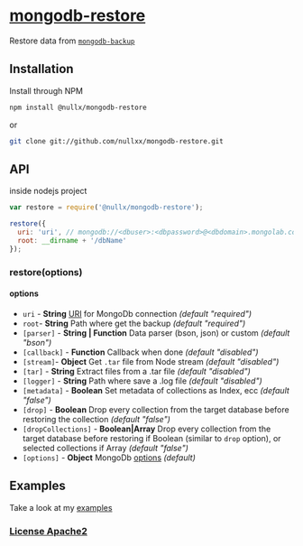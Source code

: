 # [mongodb-restore](https://github.com/nullxx/mongodb-restore)

Restore data from [`mongodb-backup`](https://github.com/nullxx/mongodb-backup)

## Installation

Install through NPM

```bash
npm install @nullx/mongodb-restore
```
or
```bash
git clone git://github.com/nullxx/mongodb-restore.git
```


## API

inside nodejs project
```js
var restore = require('@nullx/mongodb-restore');

restore({
  uri: 'uri', // mongodb://<dbuser>:<dbpassword>@<dbdomain>.mongolab.com:<dbport>/<dbdatabase>
  root: __dirname + '/dbName'
});
```

### restore(options)

#### options

 - `uri` - **String** [URI](http://mongodb.github.io/node-mongodb-native/2.0/tutorials/urls/) for MongoDb connection *(default "required")*
 - `root`- **String** Path where get the backup *(default "required")*
 - `[parser]` - **String | Function** Data parser (bson, json) or custom *(default "bson")*
 - `[callback]` - **Function** Callback when done *(default "disabled")*
 - `[stream]`- **Object** Get `.tar` file from Node stream *(default "disabled")*
 - `[tar]` - **String** Extract files from a .tar file *(default "disabled")*
 - `[logger]` - **String** Path where save a .log file *(default "disabled")*
 - `[metadata]` - **Boolean** Set metadata of collections as Index, ecc *(default "false")*
 - `[drop]` - **Boolean** Drop every collection from the target database before restoring the collection *(default "false")*
 - `[dropCollections]` - **Boolean|Array** Drop every collection from the target database before restoring if Boolean (similar to `drop` option), or selected collections if Array *(default "false")*
 - `[options]` - **Object** MongoDb [options](http://mongodb.github.io/node-mongodb-native/2.0/tutorials/connecting/#toc_7) *(default)*

## Examples

Take a look at my [examples](examples)

### [License Apache2](LICENSE)
